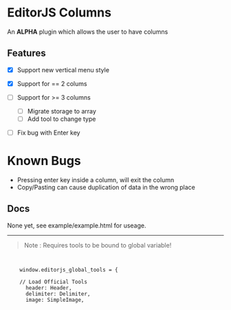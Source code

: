 # EditorJS Columns

An **ALPHA** plugin which allows the user to have columns


## Features 

* [x] Support new vertical menu style
* [x] Support for == 2 colums
* [ ] Support for >= 3 columns
    * [ ] Migrate storage to array
    * [ ] Add tool to change type
* [ ] Fix bug with Enter key 


# Known Bugs
* Pressing enter key inside a column, will exit the column
* Copy/Pasting can cause duplication of data in the wrong place


## Docs
None yet, see example/example.html for useage.


---

> Note : Requires tools to be bound to global variable!

```


    window.editorjs_global_tools = {

    // Load Official Tools
      header: Header,
      delimiter: Delimiter,
      image: SimpleImage,